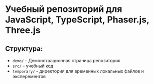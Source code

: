 # Учебный репозиторий для JavaScript, TypeScript, Phaser.js, Three.js

## Структура:

- `demo/` - Демонстрационная страница репозитория
- `src/` - учебный код
- `temporary/` - директория для временных локальных файлов и эксперементов
